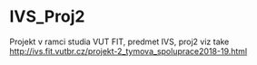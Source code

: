 # IVS_Proj2

Projekt v ramci studia VUT FIT, predmet IVS, proj2
viz take http://ivs.fit.vutbr.cz/projekt-2_tymova_spoluprace2018-19.html
